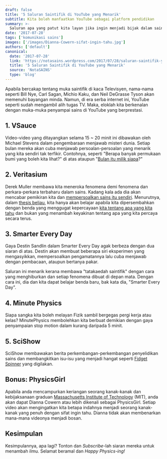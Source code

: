 ```yaml
---
draft: false
title: '5 Saluran Saintifik di YouTube yang Menarik'
subtitle: Kita boleh manfaatkan YouTube sebagai platform pendidikan
summary: >-
  Saluran apa yang patut kita layan jika ingin menjadi bijak dalam sains?
date: '2017-07-28'
tags: ['komunikasi sains']
images: ['/images/Dianna-Cowern-sifat-ingin-tahu.jpg']
authors: ['default']
canonical:
  date: '2017-07-28'
  link: 'https://notasains.wordpress.com/2017/07/28/saluran-saintifik-youtube-2017/'
  title: '5 Saluran Saintifik di YouTube yang Menarik'
  source: 'NotaSAINS'
  type: 'blog'
---
```


Apabila bercakap tentang muka saintifik di kaca Televisyen, nama-nama seperti Bill Nye, Carl Sagan, Michio Kaku, dan Neil DeGrasse Tyson akan memenuhi bayangan minda. Namun, di era serba internet ini, YouTube seperti sudah mengambil alih tugas TV. Maka, eloklah kita berkenalan dengan muka-muka penyampai sains di YouTube yang berprestasi.

## 1. VSauce

<YouTube id="mxhxL1LzKww"/>

Video-video yang ditayangkan selama 15 ~ 20 minit ini dibawakan oleh Michael Stevens dalam pengembaraan menjawab misteri dunia. Setiap bulan mereka akan cuba menjawab persoalan-persoalan yang menarik yang kita sendiri tak terfikir. Contohnya, seperti "Berapa banyak permukaan bumi yang boleh kita lihat?" di atas ataupun "[Bulan itu milik siapa](https://www.youtube.com/watch?v=Ks8WH3xUo_E)?"

## 2. Veritasium

<YouTube id="4tgOyU34D44"/>

Derek Muller membawa kita meneroka fenomena demi fenomena dan perkara-perkara terbaharu dalam sains. Kadang kala ada dia akan mencabar pemikiran kita dan [mempersoalkan sains itu sendiri](https://www.youtube.com/watch?v=42QuXLucH3Q). Menurutnya, dalam [thesis beliau](http://www.compadre.org/per/items/detail.cfm?ID=11344), kita hanya akan belajar apabila kita dipersembahkan dengan benda yang menggugat kepercayaan [kita tentang apa yang kita tahu](https://www.youtube.com/watch?v=RQaW2bFieo8) dan bukan yang menambah keyakinan tentang apa yang kita percaya secara terus.

## 3. Smarter Every Day

<YouTube id="dNVtMmLlnoE"/>

Gaya Destin Sandlin dalam Smarter Every Day agak berbeza dengan dua siaran di atas. Destin akan membuat beberapa siri eksperimen yang mengasyikkan, mempersoalkan pengamatannya lalu cuba menjawab dengan pembacaan, ataupun bertanya pakar.

Saluran ini menarik kerana membawa "tatakaedah saintifik" dengan cara yang menghiburkan dan setiap fenomena dibuat di depan mata. Dengan cara ini, dia dan kita dapat belajar benda baru, bak kata dia, "Smarter Every Day".

## 4. Minute Physics

<YouTube id="V7C318DGB38"/>

Siapa sangka kita boleh melayan Fizik sambil bergegas pergi kerja atau kelas? MinutePhysics membolehkan kita berbuat demikian dengan gaya penyampaian stop motion dalam kurang daripada 5 minit.

## 5. SciShow

<YouTube id="7tzaWOdvGMw"/>

SciShow membawakan berita perkembangan-perkembangan penyelidikan sains dan membangkitkan isu-isu yang menjadi hangat seperti [Fidget Spinner](https://youtu.be/3DpcxsSaGDs) yang digilakan.

## Bonus: PhysicsGirl

<YouTube id="pB-qAwkgfFQ"/>

Apabila anda mencampurkan keriangan seorang kanak-kanak dan kebijaksanaan graduan [Massachusetts Institute of Technology](http://web.mit.edu/) (MIT), anda akan dapat Dianna Cowern atau lebih dikenali sebagai PhysicsGirl. Setiap video akan mengingatkan kita betapa indahnya menjadi seorang kanak-kanak yang penuh dengan sifat ingin tahu. Dianna tidak akan membenarkan mana-mana videonya menjadi bosan.

## Kesimpulan

Kesimpulannya, apa lagi? Tonton dan _Subscribe_-lah siaran mereka untuk menambah ilmu. Selamat beramal dan _Happy Physics-ing!_
